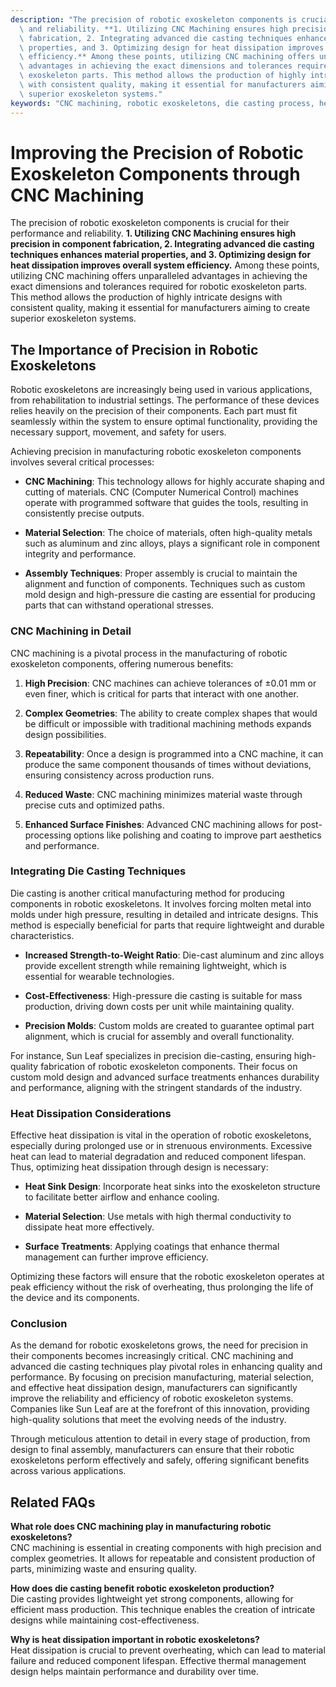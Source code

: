 ```yaml
---
description: "The precision of robotic exoskeleton components is crucial for their performance\
  \ and reliability. **1. Utilizing CNC Machining ensures high precision in component\
  \ fabrication, 2. Integrating advanced die casting techniques enhances material\
  \ properties, and 3. Optimizing design for heat dissipation improves overall system\
  \ efficiency.** Among these points, utilizing CNC machining offers unparalleled\
  \ advantages in achieving the exact dimensions and tolerances required for robotic\
  \ exoskeleton parts. This method allows the production of highly intricate designs\
  \ with consistent quality, making it essential for manufacturers aiming to create\
  \ superior exoskeleton systems."
keywords: "CNC machining, robotic exoskeletons, die casting process, heat dissipation efficiency"
---
```

# Improving the Precision of Robotic Exoskeleton Components through CNC Machining

The precision of robotic exoskeleton components is crucial for their performance and reliability. **1. Utilizing CNC Machining ensures high precision in component fabrication, 2. Integrating advanced die casting techniques enhances material properties, and 3. Optimizing design for heat dissipation improves overall system efficiency.** Among these points, utilizing CNC machining offers unparalleled advantages in achieving the exact dimensions and tolerances required for robotic exoskeleton parts. This method allows the production of highly intricate designs with consistent quality, making it essential for manufacturers aiming to create superior exoskeleton systems.

## The Importance of Precision in Robotic Exoskeletons

Robotic exoskeletons are increasingly being used in various applications, from rehabilitation to industrial settings. The performance of these devices relies heavily on the precision of their components. Each part must fit seamlessly within the system to ensure optimal functionality, providing the necessary support, movement, and safety for users. 

Achieving precision in manufacturing robotic exoskeleton components involves several critical processes:

- **CNC Machining**: This technology allows for highly accurate shaping and cutting of materials. CNC (Computer Numerical Control) machines operate with programmed software that guides the tools, resulting in consistently precise outputs. 

- **Material Selection**: The choice of materials, often high-quality metals such as aluminum and zinc alloys, plays a significant role in component integrity and performance.

- **Assembly Techniques**: Proper assembly is crucial to maintain the alignment and function of components. Techniques such as custom mold design and high-pressure die casting are essential for producing parts that can withstand operational stresses.

### CNC Machining in Detail

CNC machining is a pivotal process in the manufacturing of robotic exoskeleton components, offering numerous benefits:

1. **High Precision**: CNC machines can achieve tolerances of ±0.01 mm or even finer, which is critical for parts that interact with one another.

2. **Complex Geometries**: The ability to create complex shapes that would be difficult or impossible with traditional machining methods expands design possibilities.

3. **Repeatability**: Once a design is programmed into a CNC machine, it can produce the same component thousands of times without deviations, ensuring consistency across production runs.

4. **Reduced Waste**: CNC machining minimizes material waste through precise cuts and optimized paths.

5. **Enhanced Surface Finishes**: Advanced CNC machining allows for post-processing options like polishing and coating to improve part aesthetics and performance.

### Integrating Die Casting Techniques

Die casting is another critical manufacturing method for producing components in robotic exoskeletons. It involves forcing molten metal into molds under high pressure, resulting in detailed and intricate designs. This method is especially beneficial for parts that require lightweight and durable characteristics.

- **Increased Strength-to-Weight Ratio**: Die-cast aluminum and zinc alloys provide excellent strength while remaining lightweight, which is essential for wearable technologies.

- **Cost-Effectiveness**: High-pressure die casting is suitable for mass production, driving down costs per unit while maintaining quality.

- **Precision Molds**: Custom molds are created to guarantee optimal part alignment, which is crucial for assembly and overall functionality.

For instance, Sun Leaf specializes in precision die-casting, ensuring high-quality fabrication of robotic exoskeleton components. Their focus on custom mold design and advanced surface treatments enhances durability and performance, aligning with the stringent standards of the industry.

### Heat Dissipation Considerations

Effective heat dissipation is vital in the operation of robotic exoskeletons, especially during prolonged use or in strenuous environments. Excessive heat can lead to material degradation and reduced component lifespan. Thus, optimizing heat dissipation through design is necessary:

- **Heat Sink Design**: Incorporate heat sinks into the exoskeleton structure to facilitate better airflow and enhance cooling.

- **Material Selection**: Use metals with high thermal conductivity to dissipate heat more effectively.

- **Surface Treatments**: Applying coatings that enhance thermal management can further improve efficiency.

Optimizing these factors will ensure that the robotic exoskeleton operates at peak efficiency without the risk of overheating, thus prolonging the life of the device and its components.

### Conclusion

As the demand for robotic exoskeletons grows, the need for precision in their components becomes increasingly critical. CNC machining and advanced die casting techniques play pivotal roles in enhancing quality and performance. By focusing on precision manufacturing, material selection, and effective heat dissipation design, manufacturers can significantly improve the reliability and efficiency of robotic exoskeleton systems. Companies like Sun Leaf are at the forefront of this innovation, providing high-quality solutions that meet the evolving needs of the industry.

Through meticulous attention to detail in every stage of production, from design to final assembly, manufacturers can ensure that their robotic exoskeletons perform effectively and safely, offering significant benefits across various applications.

## Related FAQs

**What role does CNC machining play in manufacturing robotic exoskeletons?**  
CNC machining is essential in creating components with high precision and complex geometries. It allows for repeatable and consistent production of parts, minimizing waste and ensuring quality.

**How does die casting benefit robotic exoskeleton production?**  
Die casting provides lightweight yet strong components, allowing for efficient mass production. This technique enables the creation of intricate designs while maintaining cost-effectiveness.

**Why is heat dissipation important in robotic exoskeletons?**  
Heat dissipation is crucial to prevent overheating, which can lead to material failure and reduced component lifespan. Effective thermal management design helps maintain performance and durability over time.
